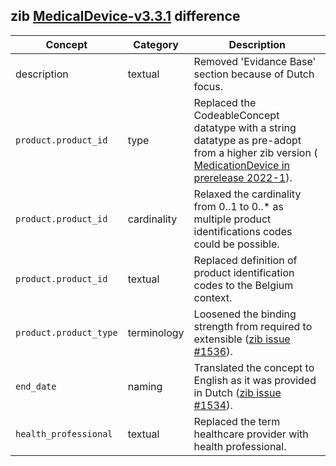 ## zib [MedicalDevice-v3.3.1](https://zibs.nl/wiki/MedicalDevice-v3.3.1(2020EN)) difference

| Concept         | Category          | Description                             | 
|-----------------|-------------------|-----------------------------------------|
|description | textual | Removed 'Evidance Base' section because of Dutch focus. |
|`product.product_id` | type | Replaced the CodeableConcept datatype with a string datatype as pre-adopt from a higher zib version ([ MedicationDevice in prerelease 2022-1](https://zibs.nl/wiki/MedicalDevice-v3.5(2022EN))). |
|`product.product_id` | cardinality | Relaxed the cardinality from 0..1 to 0..* as multiple product identifications codes could be possible. |
|`product.product_id` | textual | Replaced definition of product identification codes to the Belgium context. | 
|`product.product_type` | terminology | Loosened the binding strength from required to extensible ([zib issue #1536](https://bits.nictiz.nl/browse/ZIB-1536)). |
| `end_date` | naming | Translated the concept to English as it was provided in Dutch ([zib issue #1534](https://bits.nictiz.nl/browse/ZIB-1534)). |
| `health_professional` | textual | Replaced the term healthcare provider with health professional. |
 